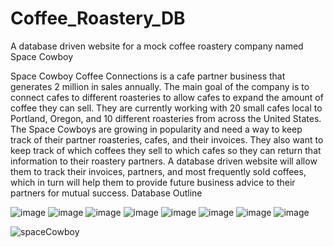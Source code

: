 # Coffee_Roastery_DB
A database driven website for a mock coffee roastery company named Space Cowboy 

Space Cowboy Coffee Connections is a cafe partner business that generates 2 million in sales
annually. The main goal of the company is to connect cafes to different roasteries to allow cafes
to expand the amount of coffee they can sell. They are currently working with 20 small cafes
local to Portland, Oregon, and 10 different roasteries from across the United States. The Space
Cowboys are growing in popularity and need a way to keep track of their partner roasteries,
cafes, and their invoices. They also want to keep track of which coffees they sell to which cafes
so they can return that information to their roastery partners. A database driven website will
allow them to track their invoices, partners, and most frequently sold coffees, which in turn will
help them to provide future business advice to their partners for mutual success.
Database Outline

![image](https://github.com/kayticodes/Coffee_Roastery_DB/assets/47190540/1918c016-e1f5-47ec-a5b1-ecd4fae83f3b)
![image](https://github.com/kayticodes/Coffee_Roastery_DB/assets/47190540/8b38078f-c400-46b8-8533-61999a9b26f2)
![image](https://github.com/kayticodes/Coffee_Roastery_DB/assets/47190540/765113e6-fe69-453e-b189-a9ed2cb9df82)
![image](https://github.com/kayticodes/Coffee_Roastery_DB/assets/47190540/0cae37b4-e8d8-4730-9e30-df4515cd63b4)
![image](https://github.com/kayticodes/Coffee_Roastery_DB/assets/47190540/70b6285f-399e-4493-908c-2d54b7e39285)
![image](https://github.com/kayticodes/Coffee_Roastery_DB/assets/47190540/74c3cfbd-31ac-4f47-a54b-6bdee1f5b53b)
![image](https://github.com/kayticodes/Coffee_Roastery_DB/assets/47190540/230b279d-c3f0-449a-ac31-bac246993cfe)
![image](https://github.com/kayticodes/Coffee_Roastery_DB/assets/47190540/7b46f7a8-f9f4-4fd1-bc70-c645fd0fb705)





![spaceCowboy](https://github.com/kayticodes/Coffee_Roastery_DB/assets/47190540/183f6fdc-2c36-42de-afa8-b2cbcfb9ec0d)

